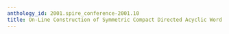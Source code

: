 ```yaml
---
anthology_id: 2001.spire_conference-2001.10
title: On-Line Construction of Symmetric Compact Directed Acyclic Word Graphs
---
```

